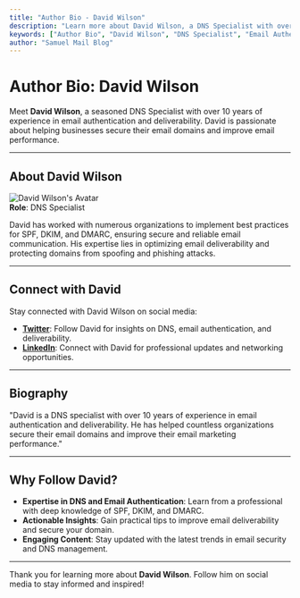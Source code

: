 ```yaml
---
title: "Author Bio - David Wilson"
description: "Learn more about David Wilson, a DNS Specialist with over 10 years of experience in email authentication and deliverability. Connect with him on Twitter and LinkedIn."
keywords: ["Author Bio", "David Wilson", "DNS Specialist", "Email Authentication", "Email Deliverability", "Social Media"]
author: "Samuel Mail Blog"
---
```


# Author Bio: David Wilson

Meet **David Wilson**, a seasoned DNS Specialist with over 10 years of experience in email authentication and deliverability. David is passionate about helping businesses secure their email domains and improve email performance.

---

## About David Wilson

![David Wilson's Avatar](/images/authors/david-wilson.jpg)  
**Role**: DNS Specialist  

David has worked with numerous organizations to implement best practices for SPF, DKIM, and DMARC, ensuring secure and reliable email communication. His expertise lies in optimizing email deliverability and protecting domains from spoofing and phishing attacks.

---

## Connect with David

Stay connected with David Wilson on social media:

- **[Twitter](https://twitter.com/davidwilson)**: Follow David for insights on DNS, email authentication, and deliverability.  
- **[LinkedIn](https://linkedin.com/in/davidwilson)**: Connect with David for professional updates and networking opportunities.

---

## Biography

"David is a DNS specialist with over 10 years of experience in email authentication and deliverability. He has helped countless organizations secure their email domains and improve their email marketing performance."

---

## Why Follow David?

- **Expertise in DNS and Email Authentication**: Learn from a professional with deep knowledge of SPF, DKIM, and DMARC.  
- **Actionable Insights**: Gain practical tips to improve email deliverability and secure your domain.  
- **Engaging Content**: Stay updated with the latest trends in email security and DNS management.

---

Thank you for learning more about **David Wilson**. Follow him on social media to stay informed and inspired!



